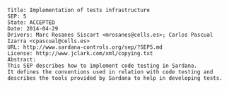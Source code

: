 	Title: Implementation of tests infrastructure
	SEP: 5
	State: ACCEPTED
	Date: 2014-04-29
	Drivers: Marc Rosanes Siscart <mrosanes@cells.es>; Carlos Pascual Izarra <cpascual@cells.es>
	URL: http://www.sardana-controls.org/sep/?SEP5.md
	License: http://www.jclark.com/xml/copying.txt
	Abstract:
	This SEP describes how to implement code testing in Sardana.
	It defines the conventions used in relation with code testing and 
	describes the tools provided by Sardana to help in developing tests.
